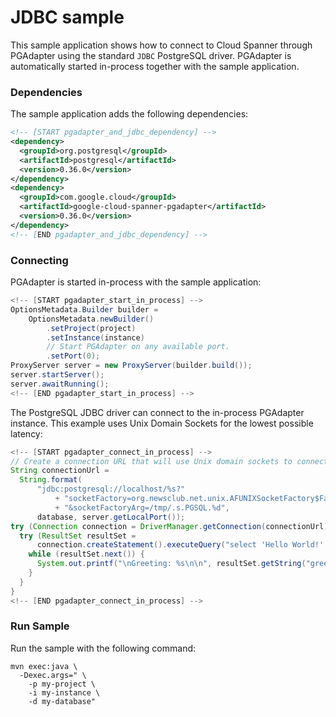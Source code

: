 # JDBC sample

This sample application shows how to connect to Cloud Spanner through PGAdapter using the standard
`JDBC` PostgreSQL driver. PGAdapter is automatically started in-process together with the sample
application.

### Dependencies

The sample application adds the following dependencies:

<!--- {x-version-update-start:google-cloud-spanner-pgadapter:released} -->
```xml
<!-- [START pgadapter_and_jdbc_dependency] -->
<dependency>
  <groupId>org.postgresql</groupId>
  <artifactId>postgresql</artifactId>
  <version>0.36.0</version>
</dependency>
<dependency>
  <groupId>com.google.cloud</groupId>
  <artifactId>google-cloud-spanner-pgadapter</artifactId>
  <version>0.36.0</version>
</dependency>
<!-- [END pgadapter_and_jdbc_dependency] -->
```
<!--- {x-version-update-end} -->

### Connecting
PGAdapter is started in-process with the sample application:

```java
<!-- [START pgadapter_start_in_process] -->
OptionsMetadata.Builder builder =
    OptionsMetadata.newBuilder()
        .setProject(project)
        .setInstance(instance)
        // Start PGAdapter on any available port.
        .setPort(0);
ProxyServer server = new ProxyServer(builder.build());
server.startServer();
server.awaitRunning();
<!-- [END pgadapter_start_in_process] -->
```

The PostgreSQL JDBC driver can connect to the in-process PGAdapter instance. This example uses
Unix Domain Sockets for the lowest possible latency:

```java
<!-- [START pgadapter_connect_in_process] -->
// Create a connection URL that will use Unix domain sockets to connect to PGAdapter.
String connectionUrl =
  String.format(
      "jdbc:postgresql://localhost/%s?"
          + "socketFactory=org.newsclub.net.unix.AFUNIXSocketFactory$FactoryArg"
          + "&socketFactoryArg=/tmp/.s.PGSQL.%d",
      database, server.getLocalPort());
try (Connection connection = DriverManager.getConnection(connectionUrl)) {
  try (ResultSet resultSet = 
      connection.createStatement().executeQuery("select 'Hello World!' as greeting")) {
    while (resultSet.next()) {
      System.out.printf("\nGreeting: %s\n\n", resultSet.getString("greeting"));
    }
  }
}
<!-- [END pgadapter_connect_in_process] -->
```

### Run Sample

Run the sample with the following command:

```shell
mvn exec:java \
  -Dexec.args=" \
    -p my-project \
    -i my-instance \
    -d my-database"
```
